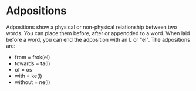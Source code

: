 # Adpositions
Adpositions show a physical or non-physical relationship between two words. You can place them before, after or appendded to a word.
When laid before a word, you can end the adposition with an L or "el".
The adpositions are:
- from = frok(el)
- towards = ta(l)
- of = os
- with = ke(l)
- without = ne(l)
